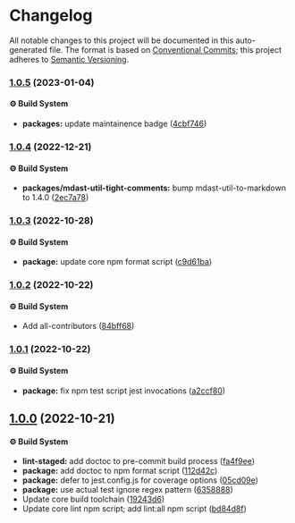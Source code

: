 # Changelog

All notable changes to this project will be documented in this auto-generated
file. The format is based on [Conventional Commits][1]; this project adheres to
[Semantic Versioning][2].

### [1.0.5][3] (2023-01-04)

#### ⚙️ Build System

- **packages:** update maintainence badge ([4cbf746][4])

### [1.0.4][5] (2022-12-21)

#### ⚙️ Build System

- **packages/mdast-util-tight-comments:** bump mdast-util-to-markdown to 1.4.0
  ([2ec7a78][6])

### [1.0.3][7] (2022-10-28)

#### ⚙️ Build System

- **package:** update core npm format script ([c9d61ba][8])

### [1.0.2][9] (2022-10-22)

#### ⚙️ Build System

- Add all-contributors ([84bff68][10])

### [1.0.1][11] (2022-10-22)

#### ⚙️ Build System

- **package:** fix npm test script jest invocations ([a2ccf80][12])

## [1.0.0][13] (2022-10-21)

#### ⚙️ Build System

- **lint-staged:** add doctoc to pre-commit build process ([fa4f9ee][14])
- **package:** add doctoc to npm format script ([112d42c][15])
- **package:** defer to jest.config.js for coverage options ([05cd09e][16])
- **package:** use actual test ignore regex pattern ([6358888][17])
- Update core build toolchain ([19243d6][18])
- Update core lint npm script; add lint:all npm script ([bd84d8f][19])

[1]: https://conventionalcommits.org
[2]: https://semver.org
[3]:
  https://github.com/Xunnamius/unified-utils/compare/mdast-util-tight-comments@1.0.4...mdast-util-tight-comments@1.0.5
[4]:
  https://github.com/Xunnamius/unified-utils/commit/4cbf746b78c3bb369c3b27228ec582c3a3e47c54
[5]:
  https://github.com/Xunnamius/unified-utils/compare/mdast-util-tight-comments@1.0.3...mdast-util-tight-comments@1.0.4
[6]:
  https://github.com/Xunnamius/unified-utils/commit/2ec7a785354cb80aedc16e671d01e9220b6f84aa
[7]:
  https://github.com/Xunnamius/unified-utils/compare/mdast-util-tight-comments@1.0.2...mdast-util-tight-comments@1.0.3
[8]:
  https://github.com/Xunnamius/unified-utils/commit/c9d61bacbd52bc76b05abd3426474bf0176c3cd9
[9]:
  https://github.com/Xunnamius/unified-utils/compare/mdast-util-tight-comments@1.0.1...mdast-util-tight-comments@1.0.2
[10]:
  https://github.com/Xunnamius/unified-utils/commit/84bff68339c7a742c104c0f2545fe62b28c8b473
[11]:
  https://github.com/Xunnamius/unified-utils/compare/mdast-util-tight-comments@1.0.0...mdast-util-tight-comments@1.0.1
[12]:
  https://github.com/Xunnamius/unified-utils/commit/a2ccf801276c84e54d3fc1afaad574f78408d86f
[13]:
  https://github.com/Xunnamius/unified-utils/compare/05cd09e0cf13f18fa56f6156516bcf546b1238e6...mdast-util-tight-comments@1.0.0
[14]:
  https://github.com/Xunnamius/unified-utils/commit/fa4f9ee3f9cd922875cf077f6d8b74105f0ba55e
[15]:
  https://github.com/Xunnamius/unified-utils/commit/112d42c6999f758ff618f4e116eb7cf38c09f77c
[16]:
  https://github.com/Xunnamius/unified-utils/commit/05cd09e0cf13f18fa56f6156516bcf546b1238e6
[17]:
  https://github.com/Xunnamius/unified-utils/commit/63588887a7377f3ee7488b19c87f1f2bf1faa811
[18]:
  https://github.com/Xunnamius/unified-utils/commit/19243d623ba14cfd629c5e4632e6a75de508592b
[19]:
  https://github.com/Xunnamius/unified-utils/commit/bd84d8fc1fb5c4d1828a16a47214a6730f34899a
